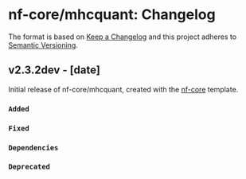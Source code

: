 # nf-core/mhcquant: Changelog

The format is based on [Keep a Changelog](https://keepachangelog.com/en/1.0.0/)
and this project adheres to [Semantic Versioning](https://semver.org/spec/v2.0.0.html).

## v2.3.2dev - [date]

Initial release of nf-core/mhcquant, created with the [nf-core](https://nf-co.re/) template.

### `Added`

### `Fixed`

### `Dependencies`

### `Deprecated`
